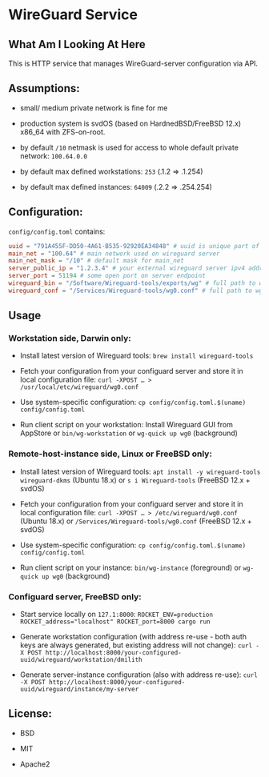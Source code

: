 # WireGuard Service


## What Am I Looking At Here

This is HTTP service that manages WireGuard-server configuration via API.


## Assumptions:

- small/ medium private network is fine for me

- production system is svdOS (based on HardnedBSD/FreeBSD 12.x) x86_64 with ZFS-on-root.

- by default `/10` netmask is used for access to whole default private network: `100.64.0.0`

- by default max defined workstations: `253` (.1.2 => .1.254)

- by default max defined instances: `64009` (.2.2 => .254.254)



## Configuration:


`config/config.toml` contains:

```toml
uuid = "791A455F-DD50-4A61-B535-92920EA34848" # uuid is unique part of a request path
main_net = "100.64" # main network used on wireguard server
main_net_mask = "/10" # default mask for main_net
server_public_ip = "1.2.3.4" # your external wireguard server ipv4 address
server_port = 51194 # some open port on server endpoint
wireguard_bin = "/Software/Wireguard-tools/exports/wg" # full path to wg utility
wireguard_conf = "/Services/Wireguard-tools/wg0.conf" # full path to wg0.conf
```


## Usage

### Workstation side, Darwin only:

- Install latest version of Wireguard tools:
  `brew install wireguard-tools`

- Fetch your configuration from your configuard server and store it in local configuration file:
  `curl -XPOST … > /usr/local/etc/wireguard/wg0.conf`

- Use system-specific configuration:
  `cp config/config.toml.$(uname) config/config.toml`

- Run client script on your workstation:
  Install Wireguard GUI from AppStore or `bin/wg-workstation` or `wg-quick up wg0` (background)

### Remote-host-instance side, Linux or FreeBSD only:

- Install latest version of Wireguard tools:
  `apt install -y wireguard-tools wireguard-dkms` (Ubuntu 18.x) or `s i Wireguard-tools` (FreeBSD 12.x + svdOS)

- Fetch your configuration from your configuard server and store it in local configuration file:
  `curl -XPOST … > /etc/wireguard/wg0.conf` (Ubuntu 18.x) or `/Services/Wireguard-tools/wg0.conf` (FreeBSD 12.x + svdOS)

- Use system-specific configuration:
  `cp config/config.toml.$(uname) config/config.toml`

- Run client script on your instance:
  `bin/wg-instance` (foreground) or `wg-quick up wg0` (background)

### Configuard server, FreeBSD only:

- Start service locally on `127.1:8000`:
  `ROCKET_ENV=production ROCKET_address="localhost" ROCKET_port=8000 cargo run`

- Generate workstation configuration (with address re-use - both auth keys are always generated, but existing address will not change):
  `curl -X POST http://localhost:8000/your-configured-uuid/wireguard/workstation/dmilith`

- Generate server-instance configuration (also with address re-use):
  `curl -X POST http://localhost:8000/your-configured-uuid/wireguard/instance/my-server`


## License:

- BSD

- MIT

- Apache2
